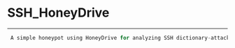 # SSH_HoneyDrive
****************************************

```Python
 A simple honeypot using HoneyDrive for analyzing SSH dictionary-attack.
```
